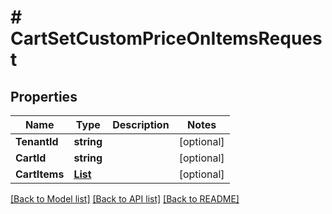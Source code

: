 # # CartSetCustomPriceOnItemsRequest


## Properties 


Name | Type | Description | Notes
------------ | ------------- | ------------- | -------------
**TenantId**| **string** |   | [optional]
**CartId**| **string** |   | [optional]
**CartItems**| [**List<CartSetCustomPriceOnItemsRequestCartItem>**](CartSetCustomPriceOnItemsRequestCartItem.md) |   | [optional]


[[Back to Model list]](../../README.md#models) [[Back to API list]](../../README.md#endpoints) [[Back to README]](../../README.md)

